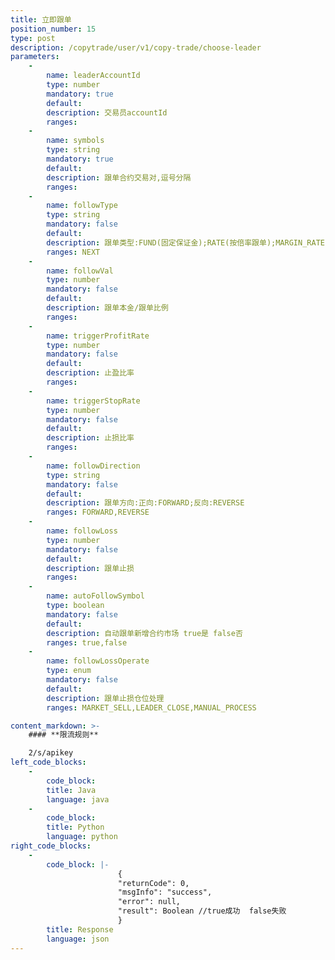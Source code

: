 ```yaml
---
title: 立即跟单
position_number: 15
type: post
description: /copytrade/user/v1/copy-trade/choose-leader
parameters:
    -
        name: leaderAccountId
        type: number
        mandatory: true
        default:
        description: 交易员accountId
        ranges:
    -
        name: symbols
        type: string
        mandatory: true
        default:
        description: 跟单合约交易对,逗号分隔
        ranges:
    -
        name: followType
        type: string
        mandatory: false
        default:
        description: 跟单类型:FUND(固定保证金);RATE(按倍率跟单);MARGIN_RATE(同比例跟单)
        ranges: NEXT
    -
        name: followVal
        type: number
        mandatory: false
        default:
        description: 跟单本金/跟单比例
        ranges: 
    -
        name: triggerProfitRate
        type: number
        mandatory: false
        default:
        description: 止盈比率
        ranges:
    -
        name: triggerStopRate
        type: number
        mandatory: false
        default:
        description: 止损比率
        ranges:
    -
        name: followDirection
        type: string
        mandatory: false
        default:
        description: 跟单方向:正向:FORWARD;反向:REVERSE
        ranges: FORWARD,REVERSE
    -
        name: followLoss
        type: number
        mandatory: false
        default:
        description: 跟单止损
        ranges: 
    -
        name: autoFollowSymbol
        type: boolean
        mandatory: false
        default:
        description: 自动跟单新增合约市场 true是 false否
        ranges: true,false
    -
        name: followLossOperate
        type: enum
        mandatory: false
        default:
        description: 跟单止损仓位处理
        ranges: MARKET_SELL,LEADER_CLOSE,MANUAL_PROCESS

content_markdown: >-
    #### **限流规则**

    2/s/apikey
left_code_blocks:
    -
        code_block:
        title: Java
        language: java
    -
        code_block:
        title: Python
        language: python
right_code_blocks:
    -
        code_block: |-
                        {
                        "returnCode": 0,
                        "msgInfo": "success",
                        "error": null,
                        "result": Boolean //true成功  false失败
                        }
        title: Response
        language: json
---
```

